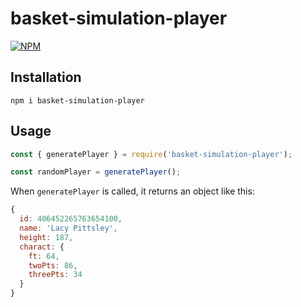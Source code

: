 # basket-simulation-player

[![NPM](https://nodei.co/npm/basket-simulation-player.png)](https://www.npmjs.com/package/basket-simulation-player)

## Installation

`npm i basket-simulation-player`

## Usage

```js
const { generatePlayer } = require('basket-simulation-player');

const randomPlayer = generatePlayer();
```

When `generatePlayer` is called, it returns an object like this:

```js
{
  id: 406452265763654100,
  name: 'Lacy Pittsley',
  height: 187,
  charact: {
    ft: 64,
    twoPts: 86,
    threePts: 34
  }
}
```